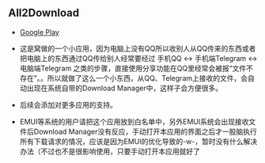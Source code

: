 ## All2Download

* [Google Play](https://play.google.com/store/apps/details?id=com.daquexian.all2download)

* 这是窝做的一个小应用，因为电脑上没有QQ所以收别人从QQ传来的东西或者把电脑上的东西通过QQ传给别人经常要经过 手机QQ <-> 手机端Telegram <-> 电脑端Telegram 之类的步骤，直接使用分享功能在QQ里经常会被报“文件不存在”。。所以就做了这么一个小东西，从QQ、Telegram上接收的文件，会自动出现在系统自带的Download Manager中，这样子会方便很多。

* 后续会添加对更多应用的支持。


* EMUI等系统的用户请把这个应用放到白名单中，另外EMUI系统会出现接收文件后Download Manager没有反应，手动打开本应用的界面之后才一股脑执行所有下载请求的情况，应该是因为EMUI的优化导致的-w-，暂时没有什么解决办法（不过也不是很影响使用，只要手动打开本应用就好了
